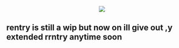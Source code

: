 





<p align="center">
  <img src="https://i.ibb.co/dwBVXMyB/IMG-3540.png" />
</p>

## rentry is still a wip but now on ill give out ,y extended rrntry anytime soon
